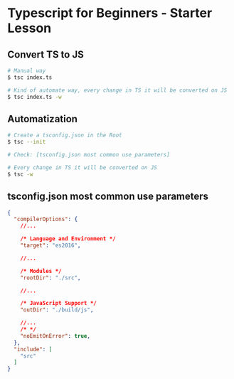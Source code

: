 # Typescript for Beginners - Starter Lesson

## Convert TS to JS
```Bash
# Manual way
$ tsc index.ts

# Kind of automate way, every change in TS it will be converted on JS
$ tsc index.ts -w 
```

## Automatization
```Bash
# Create a tsconfig.json in the Root
$ tsc --init

# Check: [tsconfig.json most common use parameters]

# Every change in TS it will be converted on JS
$ tsc -w
```

## tsconfig.json most common use parameters
```JSON
{
  "compilerOptions": {
    //...

    /* Language and Environment */
    "target": "es2016",

    //...

    /* Modules */
    "rootDir": "./src",

    //...

    /* JavaScript Support */
    "outDir": "./build/js",

    //...
    /* */
    "noEmitOnError": true,
  },
  "include": [
    "src"
  ]
}
```